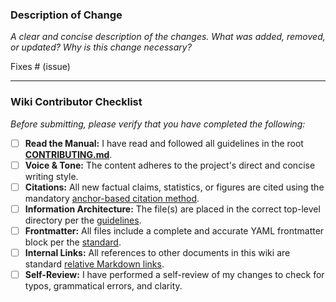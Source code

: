 ### Description of Change

_A clear and concise description of the changes. What was added, removed, or updated? Why is this change necessary?_

Fixes # (issue)

---

### Wiki Contributor Checklist

_Before submitting, please verify that you have completed the following:_

- [ ] **Read the Manual:** I have read and followed all guidelines in the root [**CONTRIBUTING.md**](../CONTRIBUTING.md).
- [ ] **Voice & Tone:** The content adheres to the project's direct and concise writing style.
- [ ] **Citations:** All new factual claims, statistics, or figures are cited using the mandatory [anchor-based citation method](../CONTRIBUTING.md#4-sourcing-and-citation-standard-critical).
- [ ] **Information Architecture:** The file(s) are placed in the correct top-level directory per the [guidelines](../CONTRIBUTING.md#1-information-architecture-what-goes-where).
- [ ] **Frontmatter:** All files include a complete and accurate YAML frontmatter block per the [standard](../CONTRIBUTING.md#2-frontmatter-requirements).
- [ ] **Internal Links:** All references to other documents in this wiki are standard [relative Markdown links](../CONTRIBUTING.md#5-naming-linking-and-formatting).
- [ ] **Self-Review:** I have performed a self-review of my changes to check for typos, grammatical errors, and clarity.
